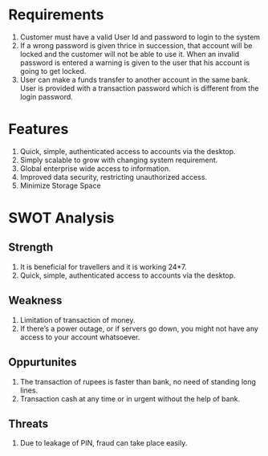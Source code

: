 # Requirements

1. Customer must have a valid User Id and password to login to the system
2. If a wrong password is given thrice in succession, that account will be locked and the customer will not be able to use it. When an invalid password is entered a warning is given to the user that his account is going to get locked.
3.  User can make a funds transfer to another account in the same bank. User is provided with a transaction password which is different from the login password.

# Features

1. Quick, simple, authenticated access to accounts via the desktop.
2. Simply scalable to grow with changing system requirement.
3. Global enterprise wide access to information.
4. Improved data security, restricting unauthorized access.
5. Minimize Storage Space

# SWOT Analysis

## Strength

1. It is beneficial for travellers and it is working 24*7.
2. Quick, simple, authenticated access to accounts via the desktop.

## Weakness

1. Limitation of transaction of money.
2. If there’s a power outage, or if servers go down, you might not have any access to your account whatsoever.

## Oppurtunites

1. The transaction of rupees is faster than bank, no need of standing long lines.
2. Transaction cash at any time or in urgent without the help of bank.

## Threats

1. Due to leakage of PIN, fraud can take place easily.